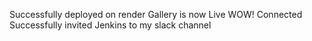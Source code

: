 Successfully deployed on render
Gallery is now Live
WOW! Connected Successfully invited Jenkins to my slack channel